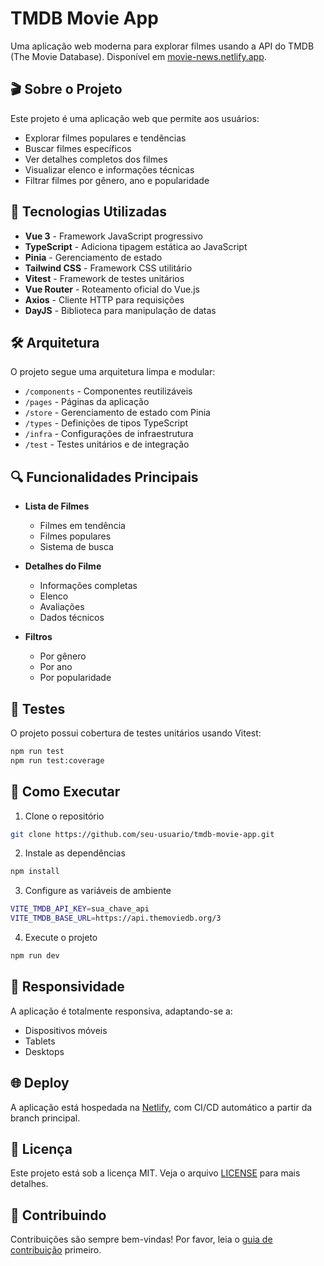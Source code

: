 # TMDB Movie App

Uma aplicação web moderna para explorar filmes usando a API do TMDB (The Movie Database). Disponível em [movie-news.netlify.app](https://movie-news.netlify.app/).

## 🎬 Sobre o Projeto

Este projeto é uma aplicação web que permite aos usuários:
- Explorar filmes populares e tendências
- Buscar filmes específicos
- Ver detalhes completos dos filmes
- Visualizar elenco e informações técnicas
- Filtrar filmes por gênero, ano e popularidade

## 🚀 Tecnologias Utilizadas

- **Vue 3** - Framework JavaScript progressivo
- **TypeScript** - Adiciona tipagem estática ao JavaScript
- **Pinia** - Gerenciamento de estado
- **Tailwind CSS** - Framework CSS utilitário
- **Vitest** - Framework de testes unitários
- **Vue Router** - Roteamento oficial do Vue.js
- **Axios** - Cliente HTTP para requisições
- **DayJS** - Biblioteca para manipulação de datas

## 🛠️ Arquitetura

O projeto segue uma arquitetura limpa e modular:
- `/components` - Componentes reutilizáveis
- `/pages` - Páginas da aplicação
- `/store` - Gerenciamento de estado com Pinia
- `/types` - Definições de tipos TypeScript
- `/infra` - Configurações de infraestrutura
- `/test` - Testes unitários e de integração

## 🔍 Funcionalidades Principais

- **Lista de Filmes**
  - Filmes em tendência
  - Filmes populares
  - Sistema de busca

- **Detalhes do Filme**
  - Informações completas
  - Elenco
  - Avaliações
  - Dados técnicos

- **Filtros**
  - Por gênero
  - Por ano
  - Por popularidade

## 🧪 Testes

O projeto possui cobertura de testes unitários usando Vitest:

```bash
npm run test
npm run test:coverage
```

## 🚀 Como Executar

1. Clone o repositório
```bash
git clone https://github.com/seu-usuario/tmdb-movie-app.git
```

2. Instale as dependências
```bash
npm install
```

3. Configure as variáveis de ambiente
```bash
VITE_TMDB_API_KEY=sua_chave_api
VITE_TMDB_BASE_URL=https://api.themoviedb.org/3
```

4. Execute o projeto
```bash
npm run dev
```

## 📱 Responsividade

A aplicação é totalmente responsiva, adaptando-se a:
- Dispositivos móveis
- Tablets
- Desktops

## 🌐 Deploy

A aplicação está hospedada na [Netlify](https://movie-news.netlify.app/), com CI/CD automático a partir da branch principal.

## 📄 Licença

Este projeto está sob a licença MIT. Veja o arquivo [LICENSE](LICENSE) para mais detalhes.

## 🤝 Contribuindo

Contribuições são sempre bem-vindas! Por favor, leia o [guia de contribuição](CONTRIBUTING.md) primeiro.
